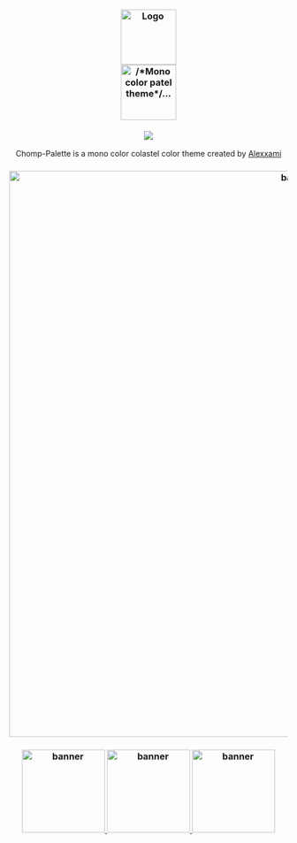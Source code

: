 <h3 align="center">
	<img src="https://chomp-palette.github.io/.github/assets/icon.png" width="100" alt="Logo"/><br/>
	<img src="https://chomp-palette.github.io/.github/assets/mini-banner.png" height="100" alt="/*Mono color patel theme*/..."/><br/>
  <br/>
	<img src="https://chomp-palette.github.io/.github/assets/small-separator.png"/>
</h3>

<p align="center">Chomp-Palette is a mono color colastel color theme created by <a href="https://github.com/Alexxami">Alexxami</a></p>

<h3 align="center">
<img src="https://chomp-palette.github.io/.github/assets/banner.png" width="1024" alt="banner"/><br/>
</h3>

<h3 align="center">
	<!-- Reddit -->
	<a href="https://www.reddit.com/r/chomppalette/">
		<img src="https://chomp-palette.github.io/.github/assets/logo-reddit.png" width="150" height="150" alt="banner"/>
	</a>
	<!-- X/Twitter -->
	<a href="https://x.com/ChompPalette">
		<img src="https://chomp-palette.github.io/.github/assets/logo-x.png" width="150" height="150" alt="banner"/>
	</a>
	<!-- Discord -->
	<a href="https://discord.gg/r6ysyNtxYc">
		<img src="https://chomp-palette.github.io/.github/assets/logo-discord.png" width="150" height="150" alt="banner"/>
	</a>
</h3>
